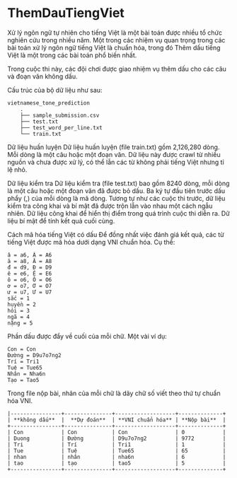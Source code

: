 # ThemDauTiengViet

Xử lý ngôn ngữ tự nhiên cho tiếng Việt là một bài toán được nhiều tổ chức nghiên cứu trong nhiều năm. Một trong các nhiệm vụ quan trọng trong các bài toán xử lý ngôn ngữ tiếng Việt là chuẩn hóa, trong đó Thêm dấu tiếng Việt là một trong các bài toán phổ biến nhất.

Trong cuộc thi này, các đội chơi được giao nhiệm vụ thêm dấu cho các câu và đoạn văn không dấu.

Cấu trúc của bộ dữ liệu như sau:

``` 
vietnamese_tone_prediction
    .
    ├── sample_submission.csv
    ├── test.txt
    ├── test_word_per_line.txt
    └── train.txt
```

Dữ liệu huấn luyện
Dữ liệu huấn luyện (file train.txt) gồm 2,126,280 dòng. Mỗi dòng là một câu hoặc một đoạn văn. Dữ liệu này được crawl từ nhiều nguồn và chưa được xử lý, có thể lẫn các từ không phải tiếng Việt nhưng tỉ lệ nhỏ.

Dữ liệu kiểm tra
Dữ liệu kiểm tra (file test.txt) bao gồm 8240 dòng, mỗi dòng là một câu hoặc một đoạn văn đã được bỏ dấu. Ba ký tự đầu tiên trước dấu phẩy (,) của mỗi dòng là mã dòng. Tương tự như các cuộc thi trước, dữ liệu kiểm tra công khai và bí mật đã được trộn lẫn vào nhau một cách ngẫu nhiên. Dữ liệu công khai để hiển thị điểm trong quá trình cuộc thi diễn ra. Dữ liệu bí mật để tính kết quả cuối cùng.

Cách mã hóa tiếng Việt có dấu
Để đồng nhất việc đánh giá kết quả, các từ tiếng Việt được mã hóa dưới dạng VNI chuẩn hóa. Cụ thể:

``` 
â = a6, Â = A6
ă = a8, Ă = A8
đ = d9, Đ = D9
ê = e6, Ê = E6
ô = o6, Ô = O6
ơ = o7, Ơ = O7
ư = u7, Ư = U7
sắc = 1
huyền = 2
hỏi = 3
ngã = 4
nặng = 5
``` 

Phần dấu được đẩy về cuối của mỗi chữ. Một vài ví dụ:

``` 
Con = Con
Đường = D9u7o7ng2
Trí = Tri1
Tuệ = Tue65
Nhân = Nha6n
Tạo = Tao5
``` 
Trong file nộp bài, nhãn của mỗi chữ là dãy chữ số viết theo thứ tự chuẩn hóa VNI.

``` 
|----------------+---------------+-------------------+--------------+
| **không dấu**  |  **Dự đoán**  | **VNI chuẩn hóa** | **Nộp bài**  |
+----------------+---------------+-------------------+--------------+
| Con            | Con           | Con               | 0            |
| Duong          | Đường         | D9u7o7ng2         | 9772         |
| Tri            | Trí           | Tri1              | 1            |
| Tue            | Tuệ           | Tue65             | 65           |
| nhan           | nhân          | nha6n             | 6            |
| tao            | tạo           | tao5              | 5            |
+----------------+---------------+-------------------+--------------+
``` 
